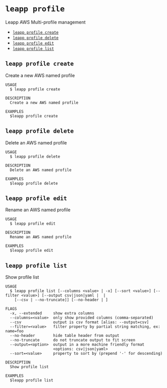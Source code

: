 `leapp profile`
===============

Leapp AWS Multi-profile management

* [`leapp profile create`](#leapp-profile-create)
* [`leapp profile delete`](#leapp-profile-delete)
* [`leapp profile edit`](#leapp-profile-edit)
* [`leapp profile list`](#leapp-profile-list)

## `leapp profile create`

Create a new AWS named profile

```console
USAGE
  $ leapp profile create

DESCRIPTION
  Create a new AWS named profile

EXAMPLES
  $leapp profile create
```

## `leapp profile delete`

Delete an AWS named profile

```console
USAGE
  $ leapp profile delete

DESCRIPTION
  Delete an AWS named profile

EXAMPLES
  $leapp profile delete
```

## `leapp profile edit`

Rename an AWS named profile

```console
USAGE
  $ leapp profile edit

DESCRIPTION
  Rename an AWS named profile

EXAMPLES
  $leapp profile edit
```

## `leapp profile list`

Show profile list

```console
USAGE
  $ leapp profile list [--columns <value> | -x] [--sort <value>] [--filter <value>] [--output csv|json|yaml |  |
    [--csv | --no-truncate]] [--no-header | ]

FLAGS
  -x, --extended     show extra columns
  --columns=<value>  only show provided columns (comma-separated)
  --csv              output is csv format [alias: --output=csv]
  --filter=<value>   filter property by partial string matching, ex: name=foo
  --no-header        hide table header from output
  --no-truncate      do not truncate output to fit screen
  --output=<option>  output in a more machine friendly format
                     <options: csv|json|yaml>
  --sort=<value>     property to sort by (prepend '-' for descending)

DESCRIPTION
  Show profile list

EXAMPLES
  $leapp profile list
```
